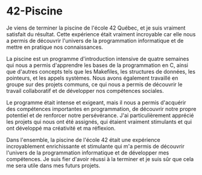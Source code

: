# 42-Piscine

Je viens de terminer la piscine de l'école 42 Québec, et je suis vraiment satisfait du résultat. Cette expérience était vraiment incroyable car elle nous a permis de découvrir l'univers de la programmation informatique et de mettre en pratique nos connaissances.

La piscine est un programme d'introduction intensive de quatre semaines qui nous a permis d'apprendre les bases de la programmation en C, ainsi que d'autres concepts tels que les Makefiles, les structures de données, les pointeurs, et les appels systèmes. Nous avons également travaillé en groupe sur des projets communs, ce qui nous a permis de découvrir le travail collaboratif et de développer nos compétences sociales.

Le programme était intense et exigeant, mais il nous a permis d'acquérir des compétences importantes en programmation, de découvrir notre propre potentiel et de renforcer notre persévérance. J'ai particulièrement apprécié les projets qui nous ont été assignés, qui étaient vraiment stimulants et qui ont développé ma créativité et ma réflexion.

Dans l'ensemble, la piscine de l'école 42 était une expérience incroyablement enrichissante et stimulante qui m'a permis de découvrir l'univers de la programmation informatique et de développer mes compétences. Je suis fier d'avoir réussi à la terminer et je suis sûr que cela me sera utile dans mes futurs projets.
